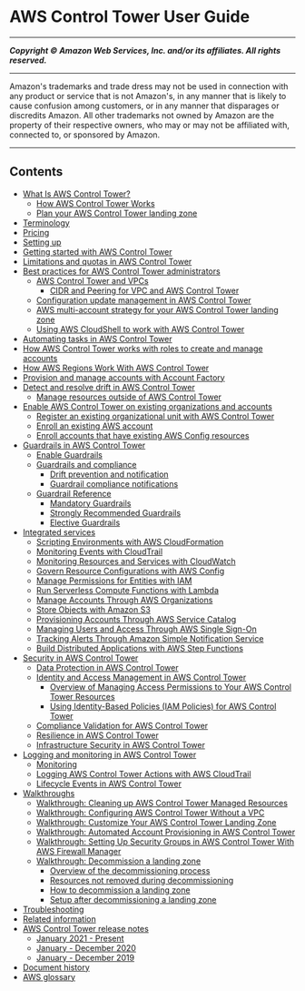 # AWS Control Tower User Guide

-----
*****Copyright &copy; Amazon Web Services, Inc. and/or its affiliates. All rights reserved.*****

-----
Amazon's trademarks and trade dress may not be used in 
     connection with any product or service that is not Amazon's, 
     in any manner that is likely to cause confusion among customers, 
     or in any manner that disparages or discredits Amazon. All other 
     trademarks not owned by Amazon are the property of their respective
     owners, who may or may not be affiliated with, connected to, or 
     sponsored by Amazon.

-----
## Contents
+ [What Is AWS Control Tower?](what-is-control-tower.md)
   + [How AWS Control Tower Works](how-control-tower-works.md)
   + [Plan your AWS Control Tower landing zone](planning-your-deployment.md)
+ [Terminology](terminology.md)
+ [Pricing](pricing.md)
+ [Setting up](setting-up.md)
+ [Getting started with AWS Control Tower](getting-started-with-control-tower.md)
+ [Limitations and quotas in AWS Control Tower](limits.md)
+ [Best practices for AWS Control Tower administrators](best-practices.md)
   + [AWS Control Tower and VPCs](vpc-concepts.md)
      + [CIDR and Peering for VPC and AWS Control Tower](vpc-ct-cidr.md)
   + [Configuration update management in AWS Control Tower](configuration-updates.md)
   + [AWS multi-account strategy for your AWS Control Tower landing zone](aws-multi-account-landing-zone.md)
   + [Using AWS CloudShell to work with AWS Control Tower](using-aws-with-cloudshell.md)
+ [Automating tasks in AWS Control Tower](automating-tasks.md)
+ [How AWS Control Tower works with roles to create and manage accounts](roles-how.md)
+ [How AWS Regions Work With AWS Control Tower](region-how.md)
+ [Provision and manage accounts with Account Factory](account-factory.md)
+ [Detect and resolve drift in AWS Control Tower](drift.md)
   + [Manage resources outside of AWS Control Tower](external-resources.md)
+ [Enable AWS Control Tower on existing organizations and accounts](existing-orgs.md)
   + [Register an existing organizational unit with AWS Control Tower](importing-existing.md)
   + [Enroll an existing AWS account](enroll-account.md)
   + [Enroll accounts that have existing AWS Config resources](existing-config-resources.md)
+ [Guardrails in AWS Control Tower](guardrails.md)
   + [Enable Guardrails](enable-guardrails.md)
   + [Guardrails and compliance](compliance.md)
      + [Drift prevention and notification](prevention-and-notification.md)
      + [Guardrail compliance notifications](receive-notifications.md)
   + [Guardrail Reference](guardrails-reference.md)
      + [Mandatory Guardrails](mandatory-guardrails.md)
      + [Strongly Recommended Guardrails](strongly-recommended-guardrails.md)
      + [Elective Guardrails](elective-guardrails.md)
+ [Integrated services](integrated-services.md)
   + [Scripting Environments with AWS CloudFormation](cloudformation.md)
   + [Monitoring Events with CloudTrail](cloudtrail.md)
   + [Monitoring Resources and Services with CloudWatch](cloudwatch.md)
   + [Govern Resource Configurations with AWS Config](config.md)
   + [Manage Permissions for Entities with IAM](iam.md)
   + [Run Serverless Compute Functions with Lambda](lambda.md)
   + [Manage Accounts Through AWS Organizations](organizations.md)
   + [Store Objects with Amazon S3](s3.md)
   + [Provisioning Accounts Through AWS Service Catalog](service-catalog.md)
   + [Managing Users and Access Through AWS Single Sign-On](sso.md)
   + [Tracking Alerts Through Amazon Simple Notification Service](sns.md)
   + [Build Distributed Applications with AWS Step Functions](step-functions.md)
+ [Security in AWS Control Tower](security.md)
   + [Data Protection in AWS Control Tower](controltower-console-encryption.md)
   + [Identity and Access Management in AWS Control Tower](auth-access.md)
      + [Overview of Managing Access Permissions to Your AWS Control Tower Resources](access-control-overview.md)
      + [Using Identity-Based Policies (IAM Policies) for AWS Control Tower](access-control-managing-permissions.md)
   + [Compliance Validation for AWS Control Tower](compliance-program-info.md)
   + [Resilience in AWS Control Tower](disaster-recovery-resiliency.md)
   + [Infrastructure Security in AWS Control Tower](infrastructure-security.md)
+ [Logging and monitoring in AWS Control Tower](logging-and-monitoring.md)
   + [Monitoring](monitoring-overview.md)
   + [Logging AWS Control Tower Actions with AWS CloudTrail](logging-using-cloudtrail.md)
   + [Lifecycle Events in AWS Control Tower](lifecycle-events.md)
+ [Walkthroughs](walkthroughs.md)
   + [Walkthrough: Cleaning up AWS Control Tower Managed Resources](walkthrough-delete.md)
   + [Walkthrough: Configuring AWS Control Tower Without a VPC](configure-without-vpc.md)
   + [Walkthrough: Customize Your AWS Control Tower Landing Zone](customize-landing-zone.md)
   + [Walkthrough: Automated Account Provisioning in AWS Control Tower](automated-provisioning-walkthrough.md)
   + [Walkthrough: Setting Up Security Groups in AWS Control Tower With AWS Firewall Manager](firewall-setup-walkthrough.md)
   + [Walkthrough: Decommission a landing zone](decommission-landing-zone.md)
      + [Overview of the decommissioning process](decommissioning-process-overview.md)
      + [Resources not removed during decommissioning](resources-not-removed.md)
      + [How to decommission a landing zone](how-to-decommission.md)
      + [Setup after decommissioning a landing zone](known-issues-decommissioning.md)
+ [Troubleshooting](troubleshooting.md)
+ [Related information](related-information.md)
+ [AWS Control Tower release notes](release-notes.md)
   + [January 2021 - Present](2021-all.md)
   + [January - December 2020](January-June-2020.md)
   + [January - December 2019](January-December-2019.md)
+ [Document history](doc-history.md)
+ [AWS glossary](glossary.md)